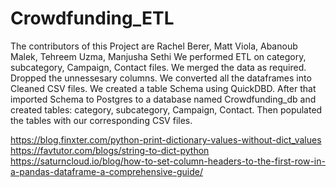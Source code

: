 # Crowdfunding_ETL
The contributors of this Project are Rachel Berer, Matt Viola, Abanoub Malek, Tehreem Uzma, Manjusha Sethi
We performed ETL on category, subcategory, Campaign, Contact files.
We merged the data as required.
Dropped the unnessesary columns.
We converted all the dataframes into Cleaned CSV files. 
We created a table Schema using QuickDBD.
After that imported Schema to Postgres to a database named Crowdfunding_db and created tables: category, subcategory, Campaign, Contact.
Then populated the tables with our corresponding CSV files.




https://blog.finxter.com/python-print-dictionary-values-without-dict_values</br>
https://favtutor.com/blogs/string-to-dict-python</br>
https://saturncloud.io/blog/how-to-set-column-headers-to-the-first-row-in-a-pandas-dataframe-a-comprehensive-guide/
